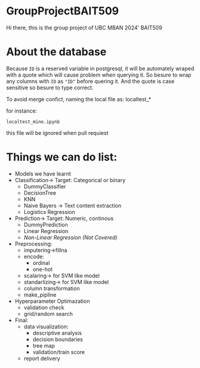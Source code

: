 # GroupProjectBAIT509

Hi there, this is the group project of UBC MBAN 2024' BAIT509

# About the database

Because `ID` is a reserved variable in postgresql, it will be automately wraped with a quote which will cause problem when querying it. So besure to wrap any columns with `ID` as `"ID"` before quering it. And the quote is case sensitive so besure to type correct.

To avoid merge confict, naming the local file as: localtest_*

for instance:

`localtest_mine.ipynb`

this file will be ignored when pull requiest


# Things we can do list:



* Models we have learnt
* Classification-> Target: Categorical or binary
  * DummyClassifier
  * DecisionTree
  * KNN
  * Naive Bayers -> Text content extraction
  * Logistics Regression
* Prediction-> Target: Numeric, continous
  * DummyPrediction
  * Linear Regression
  * *Non-Linear Regression (Not Covered)*
* Preprocessing:
  * imputering->fillna
  * encode:
    * ordinal
    * one-hot
  * scalaring-> for SVM like model
  * standarlizing-> for SVM like model
  * column transformation
  * make_pipline
* Hyperparameter Optimazation
  * validation check
  * grid/random search
* Final:
  * data visualization:
    * descriptive analysis
    * decision boundaries
    * tree map
    * validation/train score
  * report delivery
